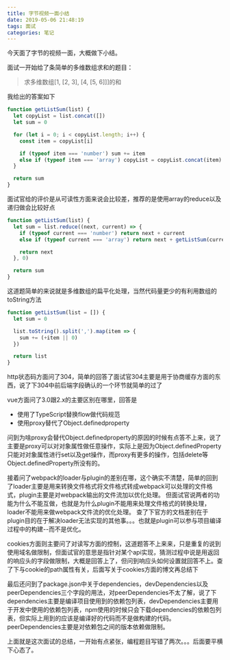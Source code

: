 ```yaml
---
title: 字节视频一面小结
date: 2019-05-06 21:48:19
tags: 面试
categories: 笔记
---
```

今天面了字节的视频一面，大概做下小结。

面试一开始给了条简单的多维数组求和的题目：
> 求多维数组[1, [2, 3], [4, [5, 6]]]的和

我给出的答案如下
```JavaScript
function getListSum(list) {
  let copyList = list.concat([])
  let sum = 0

  for (let i = 0; i < copyList.length; i++) {
    const item = copyList[i]

    if (typeof item === 'number') sum += item
    else if (typeof item === 'array') copyList = copyList.concat(item)
  }

  return sum
}
```
面试官给的评价是从可读性方面来说会比较差，推荐的是使用array的reduce以及递归做会比较好点
```JavaScript
function getListSum(list) {
  let sum = list.reduce((next, current) => {
    if (typeof current === 'number') return next + current
    else if (typeof current === 'array') return next + getListSum(current)

    return next
  }, 0)

  return sum
}
```
这道题简单的来说就是多维数组的扁平化处理，当然代码量更少的有利用数组的toString方法
```JavaScript
function getListSum(list = []) {
  let sum = 0

  list.toString().split(',').map(item => {
    sum += (+item || 0)
  })

  return list
}
```
http状态码方面问了304，简单的回答了面试官304主要是用于协商缓存方面的东西，说了下304中前后端字段确认的一个环节就简单的过了

vue方面问了3.0跟2.x的主要区别在哪里，回答是
+ 使用了TypeScript替换flow做代码规范
+ 使用proxy替代了Object.definedproperty

问到为啥proxy会替代Object.definedproperty的原因的时候有点答不上来，说了主要是proxy可以对对象属性做任意操作，实际上是因为Object.definedProperty只能对对象属性进行set以及get操作，而proxy有更多的操作，包括delete等Object.definedProperty所没有的。

接着问了webpack的loader与plugin的差别在哪，这个确实不清楚，简单的回到了loader主要是用来转换文件格式将文件格式转成webpack可以处理的文件格式，plugin主要是对webpack输出的文件流加以优化处理。
但面试官说两者的功能为什么不能互做，也就是为什么plugin不能用来处理文件格式的转换处理，loader不能用来做webpack文件流的优化处理。
查了下官方的文档差别在于plugin目的在于解决loader无法实现的其他事。。。也就是plugin可以参与项目编译过程中的构建--而不是优化。

cookies方面则主要问了对读写方面的控制，这道题答不上来来，只是重复的说到使用域名做限制，但面试官的意思是指针对某个api实现，猜测过程中说是用返回的响应头的字段做限制，大概是回答上了，但问到响应头如何设置就回答不上。查了下与cookie的path属性有关，后面写关于cookies方面的博文再总结下

最后还问到了package.json中关于dependencies，devDependencies以及peerDependencies三个字段的用法，对peerDependencies不太了解，说了下dependencies主要是编译项目使用到的依赖包列表，devDependencies主要用于开发中使用的依赖包列表，npm使用的时候只会下载dependencies的依赖包列表，但实际上用到的应该是编译好的代码而不是做构建的代码。peerDependencies主要是对依赖包之间的版本依赖做限制。

上面就是这次面试的总结，一开始有点紧张，编程题目写错了两次。。。后面要平横下心态了。
